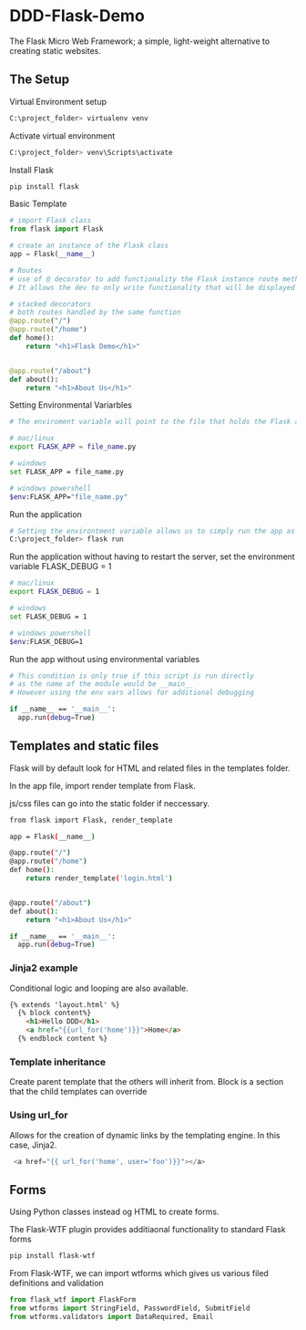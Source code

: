 # DDD-Flask-Demo

The Flask Micro Web Framework; a simple, light-weight alternative to creating static websites.

## The Setup

Virtual Environment setup

```bash
C:\project_folder> virtualenv venv
```

Activate virtual environment

```bash
C:\project_folder> venv\Scripts\activate
```

Install Flask

```bash
pip install flask
```

Basic Template

```py
# import Flask class
from flask import Flask

# create an instance of the Flask class
app = Flask(__name__)

# Routes
# use of @ decorator to add functionality the Flask instance route method
# It allows the dev to only write functionality that will be displayed

# stacked decorators
# both routes handled by the same function
@app.route("/")
@app.route("/home")
def home():
    return "<h1>Flask Demo</h1>"


@app.route("/about")
def about():
    return "<h1>About Us</h1>"
```

Setting Environmental Variarbles

```bash
# The enviroment variable will point to the file that holds the Flask application

# mac/linux
export FLASK_APP = file_name.py

# windows
set FLASK_APP = file_name.py

# windows powershell
$env:FLASK_APP="file_name.py"
```

Run the application

```bash
# Setting the environtment variable allows us to simply run the app as follows
C:\project_folder> flask run
```

Run the application without having to restart the server, set the environment variable FLASK_DEBUG = 1

```bash
# mac/linux
export FLASK_DEBUG = 1

# windows
set FLASK_DEBUG = 1

# windows powershell
$env:FLASK_DEBUG=1
```

Run the app without using environmental variables

```bash
# This condition is only true if this script is run directly
# as the name of the module would be __main__
# However using the env vars allows for additional debugging

if __name__ == '__main__':
  app.run(debug=True)
```

## Templates and static files

Flask will by default look for HTML and related files in the templates folder.

In the app file, import render template from Flask.

js/css files can go into the static folder if neccessary.

```bash
from flask import Flask, render_template

app = Flask(__name__)

@app.route("/")
@app.route("/home")
def home():
    return render_template('login.html')


@app.route("/about")
def about():
    return "<h1>About Us</h1>"

if __name__ == '__main__':
  app.run(debug=True)
```

### Jinja2 example

Conditional logic and looping are also available.

```HTML
{% extends 'layout.html' %}
  {% block content%}
    <h1>Hello DDD</h1>
    <a href="{{url_for('home')}}">Home</a>
  {% endblock content %}
```

### Template inheritance

Create parent template that the others will inherit from.
Block is a section that the child templates can override

### Using url_for

Allows for the creation of dynamic links by the templating engine. In this case, Jinja2.

```py
 <a href="{{ url_for('home', user='foo')}}"></a>
```

## Forms

Using Python classes instead og HTML to create forms.

The Flask-WTF plugin provides additiaonal functionality to standard Flask forms

```bash
pip install flask-wtf
```

From Flask-WTF, we can import wtforms which gives us various filed definitions and validation

```py
from flask_wtf import FlaskForm
from wtforms import StringField, PasswordField, SubmitField
from wtforms.validators import DataRequired, Email
```
